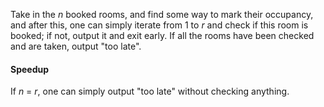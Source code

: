 Take in the *n* booked rooms, and find some way to mark their occupancy, and after this, one can simply iterate from 1 to *r* and check if this room is booked; if not, output it and exit early. If all the rooms have been checked and are taken, output "too late".

#### Speedup

If *n* = *r*, one can simply output "too late" without checking anything.

